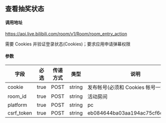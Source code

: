 ## 查看抽奖状态

#### 调用地址

https://api.live.bilibili.com/room/v1/Room/room_entry_action

需要 Cookies 并验证登录状态(Cookies)；要求应用申请弹幕权限

#### 参数

|字段|必选|传递方式|类型|说明|
|----|----|--------|----|----|
|cookie|true|POST|string|发布帐号(必须和 Cookies 帐号一致)|
|room_id|true|POST|string|活动房间|
|platform|true|POST|string|pc|
|csrf_token|true|POST|string|eb084644ba03aa194ac75cf6cc68c65f|

